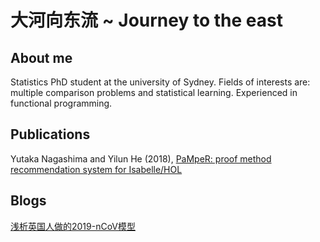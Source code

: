 # 大河向东流 ~ Journey to the east
<!---
For English, [click here](index_E.md)
-->

## About me

Statistics PhD student at the university of Sydney. Fields of interests are: multiple comparison problems and statistical learning. Experienced in functional programming.

## Publications

Yutaka Nagashima and Yilun He (2018), [PaMpeR: proof method recommendation system for Isabelle/HOL](https://dl.acm.org/doi/abs/10.1145/3238147.3238210)

## Blogs

[浅析英国人做的2019-nCoV模型](Wuhan.md)
